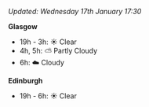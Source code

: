 *Updated: Wednesday 17th January 17:30*

**Glasgow**

* 19h - 3h: :sunny: Clear
* 4h, 5h: :partly_sunny: Partly Cloudy
* 6h: :cloud: Cloudy

**Edinburgh**

* 19h - 6h: :sunny: Clear
